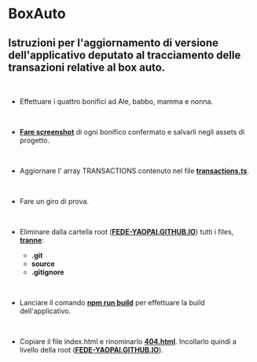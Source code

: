 # BoxAuto

## Istruzioni per l'aggiornamento di versione dell'applicativo deputato al tracciamento delle transazioni relative al box auto.

<br />

- Effettuare i quattro bonifici ad Ale, babbo, mamma e nonna.

<br />

- <u>**Fare screenshot**</u> di ogni bonifico confermato e salvarli negli assets di progetto.

<br />

- Aggiornare l' array TRANSACTIONS contenuto nel file <u>**transactions.ts**</u>.

<br />

- Fare un giro di prova.

<br />

- Eliminare dalla cartella root (<u>**FEDE-YAOPAI.GITHUB.IO**</u>) tutti i files, <u>**tranne**</u>:

  - **.git**
  - **source**
  - **.gitignore**

<br />

- Lanciare il comando <u>**npm run build**</u> per effettuare la build dell'applicativo.

<br />

- Copiare il file index.html e rinominarlo <u>**404.html**</u>. Incollarlo quindi a livello della root (<u>**FEDE-YAOPAI.GITHUB.IO**</u>).

